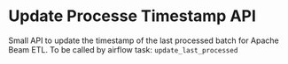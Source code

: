 # Update Processe Timestamp API
Small API to update the timestamp of the last processed batch for Apache Beam ETL.
To be called by airflow task: `update_last_processed`